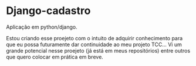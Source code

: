 # Django-cadastro
Aplicação em python/django.

Estou criando esse proejeto com o intuito de adquirir conhecimento para que eu possa futuramente dar continuidade ao meu projeto TCC... 
Vi um grande potencial nesse proejeto (já está em meus repositórios) entre outros que quero colocar em prática em breve.
